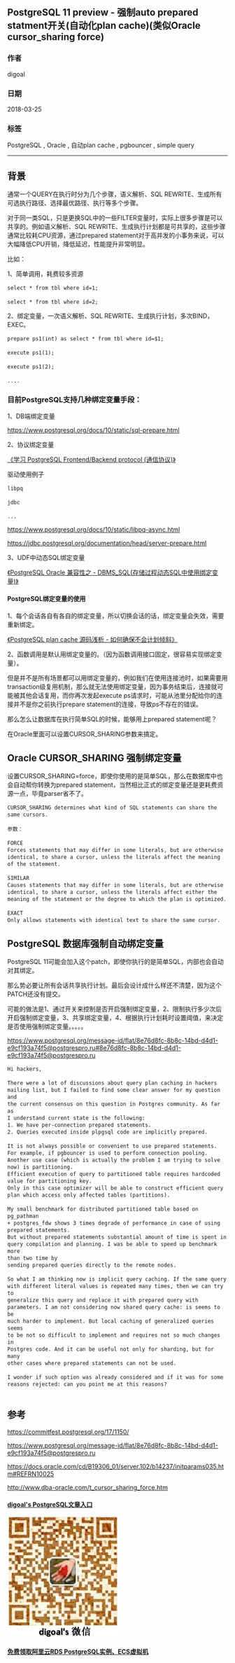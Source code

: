 ## PostgreSQL 11 preview - 强制auto prepared statment开关(自动化plan cache)(类似Oracle cursor_sharing force)  
                        
### 作者                        
digoal                        
                        
### 日期                        
2018-03-25                       
                        
### 标签                        
PostgreSQL , Oracle , 自动plan cache , pgbouncer , simple query   
                        
----                        
                        
## 背景      
通常一个QUERY在执行时分为几个步骤，语义解析、SQL REWRITE、生成所有可选执行路径、选择最优路径、执行等多个步骤。  
  
对于同一类SQL，只是更换SQL中的一些FILTER变量时，实际上很多步骤是可以共享的。例如语义解析、SQL REWRITE、生成执行计划都是可共享的，这些步骤通常比较耗CPU资源，通过prepared statement对于高并发的小事务来说，可以大幅降低CPU开销，降低延迟，性能提升非常明显。  
  
比如：  
  
1、简单调用，耗费较多资源  
  
```  
select * from tbl where id=1;  
  
select * from tbl where id=2;  
```  
  
2、绑定变量，一次语义解析、SQL REWRITE、生成执行计划，多次BIND，EXEC。  
  
```  
prepare ps1(int) as select * from tbl where id=$1;  
  
execute ps1(1);  
  
execute ps1(2);  
  
....  
```  
  
### 目前PostgreSQL支持几种绑定变量手段：  
1、DB端绑定变量  
  
https://www.postgresql.org/docs/10/static/sql-prepare.html  
  
2、协议绑定变量  
  
[《学习 PostgreSQL Frontend/Backend protocol (通信协议)》](../201801/20180122_01.md)    
  
驱动使用例子  
  
```  
libpq  
  
jdbc  
  
...  
```  
  
https://www.postgresql.org/docs/10/static/libpq-async.html  
  
https://jdbc.postgresql.org/documentation/head/server-prepare.html  
  
  
3、UDF中动态SQL绑定变量  
  
  
[《PostgreSQL Oracle 兼容性之 - DBMS_SQL(存储过程动态SQL中使用绑定变量)》](../201803/20180323_02.md)    
  
  
#### PostgreSQL绑定变量的使用  
1、每个会话各自有各自的绑定变量，所以切换会话的话，绑定变量会失效，需要重新绑定。  
  
[《PostgreSQL plan cache 源码浅析 - 如何确保不会计划倾斜》](../201606/20160617_01.md)    
  
2、函数调用是默认用绑定变量的。（因为函数调用接口固定，很容易实现绑定变量）。  
  
  
但是并不是所有场景都可以用绑定变量的，例如我们在使用连接池时，如果需要用transaction级复用机制，那么就无法使用绑定变量，因为事务结束后，连接就可能被其他会话复用，而你再次发起execute ps请求时，可能从池里分配给你的连接并不是你之前执行prepare statement的连接，导致ps不存在的错误。  
  
那么怎么让数据库在执行简单SQL的时候，能够用上prepared statement呢？  
  
在Oracle里面可以设置CURSOR_SHARING参数来搞定。  
  
## Oracle CURSOR_SHARING 强制绑定变量  
设置CURSOR_SHARING=force，即使你使用的是简单SQL，那么在数据库中也会自动帮你转换为prepared statement，当然相比正式的绑定变量还是更耗费资源一点，毕竟parser省不了。  
  
```  
CURSOR_SHARING determines what kind of SQL statements can share the same cursors.  
  
参数：  
  
FORCE  
Forces statements that may differ in some literals, but are otherwise identical, to share a cursor, unless the literals affect the meaning of the statement.  
  
SIMILAR  
Causes statements that may differ in some literals, but are otherwise identical, to share a cursor, unless the literals affect either the meaning of the statement or the degree to which the plan is optimized.  
  
EXACT  
Only allows statements with identical text to share the same cursor.  
```  
  
## PostgreSQL 数据库强制自动绑定变量  
PostgreSQL 11可能会加入这个patch，即使你执行的是简单SQL，内部也会自动对其绑定。  
  
那么势必要让所有会话共享执行计划。最后会设计成什么样还不清楚，因为这个PATCH还没有提交。  
  
可能的做法是1、通过开关来控制是否开启强制绑定变量，2、限制执行多少次后开启强制绑定变量，3、共享绑定变量，4、根据执行计划耗时设置阈值，来决定是否使用强制绑定变量。。。。。  
  
https://www.postgresql.org/message-id/flat/8e76d8fc-8b8c-14bd-d4d1-e9cf193a74f5@postgrespro.ru#8e76d8fc-8b8c-14bd-d4d1-e9cf193a74f5@postgrespro.ru  
  
```  
Hi hackers,  
  
There were a lot of discussions about query plan caching in hackers   
mailing list, but I failed to find some clear answer for my question and   
the current consensus on this question in Postgres community. As far as   
I understand current state is the following:  
1. We have per-connection prepared statements.  
2. Queries executed inside plpgsql code are implicitly prepared.  
  
It is not always possible or convenient to use prepared statements.  
For example, if pgbouncer is used to perform connection pooling.  
Another use case (which is actually the problem I am trying to solve   
now) is partitioning.  
Efficient execution of query to partitioned table requires hardcoded   
value for partitioning key.  
Only in this case optimizer will be able to construct efficient query   
plan which access only affected tables (partitions).  
  
My small benchmark for distributed partitioned table based on pg_pathman   
+ postgres_fdw shows 3 times degrade of performance in case of using   
prepared statements.  
But without prepared statements substantial amount of time is spent in   
query compilation and planning. I was be able to speed up benchmark more   
than two time by  
sending prepared queries directly to the remote nodes.  
  
So what I am thinking now is implicit query caching. If the same query   
with different literal values is repeated many times, then we can try to   
generalize this query and replace it with prepared query with   
parameters. I am not considering now shared query cache: is seems to be   
much harder to implement. But local caching of generalized queries seems   
to be not so difficult to implement and requires not so much changes in   
Postgres code. And it can be useful not only for sharding, but for many   
other cases where prepared statements can not be used.  
  
I wonder if such option was already considered and if it was for some   
reasons rejected: can you point me at this reasons?  
  
```  
  
  
  
## 参考          
      
https://commitfest.postgresql.org/17/1150/  
  
https://www.postgresql.org/message-id/flat/8e76d8fc-8b8c-14bd-d4d1-e9cf193a74f5@postgrespro.ru  
  
https://docs.oracle.com/cd/B19306_01/server.102/b14237/initparams035.htm#REFRN10025  
  
http://www.dba-oracle.com/t_cursor_sharing_force.htm    
  
  
  
  
  
  
  
  
  
  
  
  
  
  
  
#### [digoal's PostgreSQL文章入口](https://github.com/digoal/blog/blob/master/README.md "22709685feb7cab07d30f30387f0a9ae")
  
  
![digoal's weixin](../pic/digoal_weixin.jpg "f7ad92eeba24523fd47a6e1a0e691b59")
  
  
  
  
  
  
  
  
#### [免费领取阿里云RDS PostgreSQL实例、ECS虚拟机](https://www.aliyun.com/database/postgresqlactivity "57258f76c37864c6e6d23383d05714ea")
  
